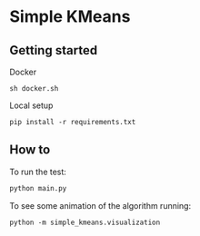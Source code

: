 # Simple KMeans

## Getting started
Docker
```
sh docker.sh
```

Local setup
```shell
pip install -r requirements.txt
```

## How to
To run the test:
``` python
python main.py
```

To see some animation of the algorithm running:
```
python -m simple_kmeans.visualization
```